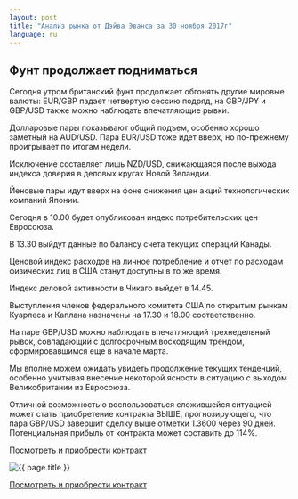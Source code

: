 ```yaml
---
layout: post
title: "Анализ рынка от Дэйва Эванса за 30 ноября 2017г"
language: ru
---
```

## Фунт продолжает подниматься

Сегодня утром британский фунт продолжает обгонять другие мировые валюты: EUR/GBP падает четвертую сессию подряд, на GBP/JPY и GBP/USD также можно наблюдать впечатляющие рывки.

Долларовые пары показывают общий подъем, особенно хорошо заметный на AUD/USD. Пара EUR/USD тоже идет вверх, но по-прежнему проигрывает по итогам недели.

Исключение составляет лишь NZD/USD, снижающаяся после выхода индекса доверия в деловых кругах Новой Зеландии.

Йеновые пары идут вверх на фоне снижения цен акций технологических компаний Японии.
 
 
Сегодня в 10.00 будет опубликован индекс потребительских цен Евросоюза.

В 13.30 выйдут данные по балансу счета текущих операций Канады.

Ценовой индекс расходов на личное потребление и отчет по расходам физических лиц в США станут доступны в то же время.

Индекс деловой активности в Чикаго выйдет в 14.45.

Выступления членов федерального комитета США по открытым рынкам Куарлеса и Каплана назначены на 17.30 и 18.00 соответственно.
 
 
На паре GBP/USD можно наблюдать впечатляющий трехнедельный рывок, совпадающий с долгосрочным восходящим трендом, сформировавшимся еще в начале марта.

Мы вполне можем ожидать увидеть продолжение текущих тенденций, особенно учитывая внесение некоторой ясности в ситуацию с выходом Великобритании из Евросоюза.

Отличной возможностью воспользоваться сложившейся ситуацией может стать приобретение контракта ВЫШЕ, прогнозирующего, что пара GBP/USD завершит сделку выше отметки 1.3600 через 90 дней. Потенциальная прибыль от контракта может составить до 114%.

<a href="http://record.binary.com/_bivVDfg8lHux76XffYA0JmNd7ZgqdRLk/1/market=forex&underlying=frxGBPUSD&formname=higherlower&duration_amount=90&duration_units=d&amount=10&amount_type=payout&expiry_type=duration&barrier=1.3600&s=1&t=AGAo0wZxiuWVUSIZnKLQvZ0co5lt24DG" target="_blank">Посмотреть и приобрести контракт</a>

<img src="{{ site.url }}/images/nov/ru-30-nov-17.png" alt="{{ page.title }}"  title="{{ page.title }}">

<a href="%LINK%%?https://www.binary.com/d/trade.cgi?market=forex&underlying=frxGBPUSD&formname=higherlower&duration_amount=90&duration_units=d&amount=10&amount_type=payout&expiry_type=duration&barrier=1.3600&s=1&t=AGAo0wZxiuWVUSIZnKLQvZ0co5lt24DG" target="_blank">Посмотреть и приобрести контракт</a>